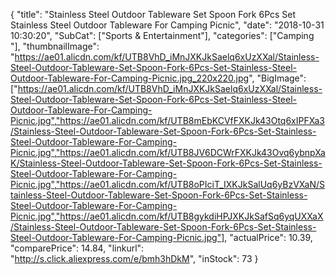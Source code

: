 {
	"title": "Stainless Steel Outdoor Tableware Set Spoon Fork 6Pcs Set Stainless Steel Outdoor Tableware For Camping Picnic",
	"date": "2018-10-31 10:30:20",
	"SubCat": ["Sports & Entertainment"],
	"categories": ["Camping "],
	"thumbnailImage": "https://ae01.alicdn.com/kf/UTB8VhD_iMnJXKJkSaelq6xUzXXal/Stainless-Steel-Outdoor-Tableware-Set-Spoon-Fork-6Pcs-Set-Stainless-Steel-Outdoor-Tableware-For-Camping-Picnic.jpg_220x220.jpg",
	"BigImage": ["https://ae01.alicdn.com/kf/UTB8VhD_iMnJXKJkSaelq6xUzXXal/Stainless-Steel-Outdoor-Tableware-Set-Spoon-Fork-6Pcs-Set-Stainless-Steel-Outdoor-Tableware-For-Camping-Picnic.jpg","https://ae01.alicdn.com/kf/UTB8mEbKCVfFXKJk43Otq6xIPFXa3/Stainless-Steel-Outdoor-Tableware-Set-Spoon-Fork-6Pcs-Set-Stainless-Steel-Outdoor-Tableware-For-Camping-Picnic.jpg","https://ae01.alicdn.com/kf/UTB8JV6DCWrFXKJk43Ovq6ybnpXaK/Stainless-Steel-Outdoor-Tableware-Set-Spoon-Fork-6Pcs-Set-Stainless-Steel-Outdoor-Tableware-For-Camping-Picnic.jpg","https://ae01.alicdn.com/kf/UTB8oPIciT_IXKJkSalUq6yBzVXaN/Stainless-Steel-Outdoor-Tableware-Set-Spoon-Fork-6Pcs-Set-Stainless-Steel-Outdoor-Tableware-For-Camping-Picnic.jpg","https://ae01.alicdn.com/kf/UTB8gykdiHPJXKJkSafSq6yqUXXaX/Stainless-Steel-Outdoor-Tableware-Set-Spoon-Fork-6Pcs-Set-Stainless-Steel-Outdoor-Tableware-For-Camping-Picnic.jpg"],
	"actualPrice": 10.39,
	"comparePrice": 14.84,
	"linkurl": "http://s.click.aliexpress.com/e/bmh3hDkM",
	"inStock": 73
}
